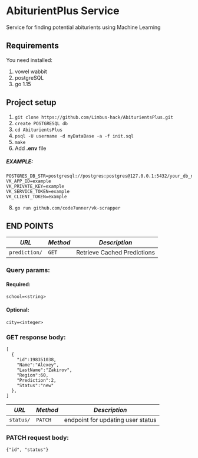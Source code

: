 # AbiturientPlus Service

Service for finding potential abiturients using Machine Learning

## Requirements
You need installed:

1. vowel wabbit
2. postgreSQL
3. go 1.15

## Project setup 

1. `git clone https://github.com/Limbus-hack/AbiturientsPlus.git`
2.  `create POSTGRESQL db`
3. `cd AbiturientsPlus`
4. `psql -U username -d myDataBase -a -f init.sql`
5. `make`
7. Add __.env__ file
##### EXAMPLE:
```
POSTGRES_DB_STR=postgresql://postgres:postgres@127.0.0.1:5432/your_db_name
VK_APP_ID=example
VK_PRIVATE_KEY=example
VK_SERVICE_TOKEN=example
VK_CLIENT_TOKEN=example
```
8. `go run github.com/code7unner/vk-scrapper`

## END POINTS

| *URL* | *Method*|*Description*|
|-------|---------|-------------|
| `prediction/` | `GET` | Retrieve Cached Predictions|

### Query params:

#### Required:
```
school=<string>
```
#### Optional:
```
city=<integer>
```
### GET response body:
```
[
  {
    "id":198351038,
    "Name":"Alexey",
    "LastName":"Zakirov",
    "Region":60,
    "Prediction":2,
    "Status":"new"
  },
]
```
| *URL* | *Method*|*Description*|
|-------|---------|-------------|
| `status/` | `PATCH` | endpoint for updating user status|

### PATCH request body:
```
{"id", "status"}
```


